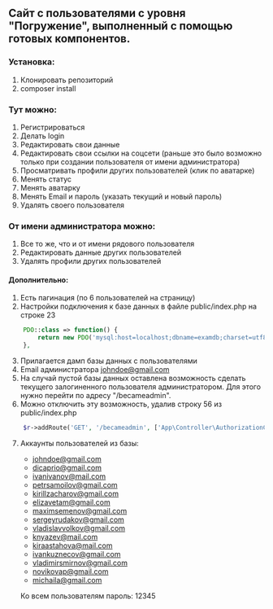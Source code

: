 ## Сайт с пользователями с уровня "Погружение", выполненный с помощью готовых компонентов.

### Установка:

1. Клонировать репозиторий
2. composer install

### Тут можно:

1. Регистрироваться
2. Делать login
3. Редактировать свои данные
4. Редактировать свои ссылки на соцсети (раньше это было возможно только при создании пользователя от имени администратора)
5. Просматривать профили других пользователей (клик по аватарке)
6. Менять статус
7. Менять аватарку
8. Менять Email и пароль (указать текущий и новый пароль)
8. Удалять своего пользователя

### От имени администратора можно:

1. Все то же, что и от имени рядового пользователя
2. Редактировать данные других пользователей
3. Удалять профили других пользователей

#### Дополнительно:

1. Есть пагинация (по 6 пользователей на страницу)
2. Настройки подключения к базе данных в файле public/index.php на строке 23
```php
  	PDO::class => function() {
        return new PDO('mysql:host=localhost;dbname=examdb;charset=utf8', 'root', 'root');
  	},
```
3. Прилагается дамп базы данных с пользователями
4. Email администратора johndoe@gmail.com
5. На случай пустой базы данных оставлена возможность сделать текущего залогиненного пользователя администратором. Для этого нужно перейти по адресу "/becameadmin".
6. Можно отключить эту возможность, удалив строку 56 из public/index.php
```php
	$r->addRoute('GET', '/becameadmin', ['App\Controller\AuthorizationController', 'becameAdmin']);
```
7. Аккаунты пользователей из базы:

	* johndoe@gmail.com
	* dicaprio@gmail.com
	* ivanivanov@mail.com
	* petrsamoilov@gmail.com
	* kirillzacharov@gmail.com
	* elizavetam@gmail.com
	* maximsemenov@gmail.com
	* sergeyrudakov@gmail.com
	* vladislavvolkov@gmail.com
	* knyazev@mail.com
	* kiraastahova@mail.com
	* ivankuznecov@gmail.com
	* vladimirsmirnov@gmail.com
	* novikovap@gmail.com
	* michaila@gmail.com

	Ко всем пользователям пароль: 12345